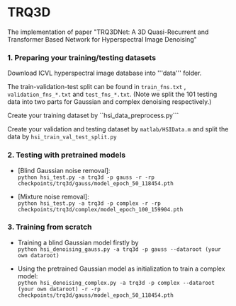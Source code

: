 # TRQ3D
The implementation of paper "TRQ3DNet: A 3D Quasi-Recurrent and Transformer
Based Network for Hyperspectral Image Denoising"

### 1. Preparing your training/testing datasets
Download ICVL hyperspectral image database into '''data''' folder.

The train-validation-test split can be found in ```train_fns.txt``` , ```validation_fns_*.txt``` and  ```test_fns_*.txt```. (Note we split the 101 testing data into two parts for Gaussian and complex denoising respectively.)

Create your training dataset by ``hsi_data_preprocess.py```

Create your validation and testing dataset by ```matlab/HSIData.m``` and split the data by ```hsi_train_val_test_split.py```

### 2. Testing with pretrained models
* [Blind Gaussian noise removal]:   
```python hsi_test.py -a trq3d -p gauss -r -rp checkpoints/trq3d/gauss/model_epoch_50_118454.pth```

* [Mixture noise removal]:  
```python hsi_test.py -a trq3d -p complex -r -rp checkpoints/trq3d/complex/model_epoch_100_159904.pth```

### 3. Training from scratch
* Training a blind Gaussian model firstly by  
```python hsi_denoising_gauss.py -a trq3d -p gauss --dataroot (your own dataroot)```

* Using the pretrained Gaussian model as initialization to train a complex model:  
```python hsi_denoising_complex.py -a trq3d -p complex --dataroot (your own dataroot) -r -rp checkpoints/trq3d/gauss/model_epoch_50_118454.pth```
